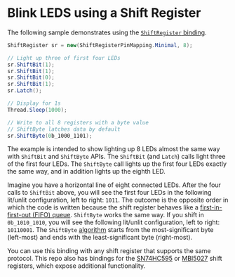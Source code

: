 # Blink LEDS using a Shift Register

The following sample demonstrates using the [`ShiftRegister` binding](../../src/devices/ShiftRegister/README.md).

```csharp
ShiftRegister sr = new(ShiftRegisterPinMapping.Minimal, 8);

// Light up three of first four LEDs
sr.ShiftBit(1);
sr.ShiftBit(1);
sr.ShiftBit(0);
sr.ShiftBit(1);
sr.Latch();

// Display for 1s
Thread.Sleep(1000);

// Write to all 8 registers with a byte value
// ShiftByte latches data by default
sr.ShiftByte(0b_1000_1101);
```

The example is intended to show lighting up 8 LEDs almost the same way with `ShiftBit` and `ShiftByte` APIs. The `ShiftBit` (and `Latch`) calls light three of the first four LEDs. The `ShiftByte` call lights up the first four LEDs exactly the same way, and in addition lights up the eighth LED.

Imagine you have a horizontal line of eight connected LEDs. After the four calls to `ShiftBit` above, you will see the first four LEDs in the following lit/unlit configuration, left to right: `1011`. The outcome is the opposite order in which the code is written because the shift register behaves like a [first-in-first-out (FIFO) queue](https://en.wikipedia.org/wiki/Queue_(abstract_data_type)). `ShiftByte` works the same way. If you shift in `0b_1010_1010`, you will see the following lit/unlit configuration, left to right: `10110001`. The `ShiftByte` [algorithm](https://github.com/dotnet/iot/blob/0b7733e5580ad55fc80e76e0587740d95c5ea0c2/src/devices/ShiftRegister/ShiftRegister.cs#L143-L152) starts from the most-significant byte (left-most) and ends with the least-significant byte (right-most).

You can use this binding with any shift register that supports the same protocol. This repo also has bindings for the [SN74HC595](../../src/devices/ShiftRegister/README.md) or [MBI5027](../../src/devices/Mbi5027/README.md) shift registers, which expose additional functionality.
